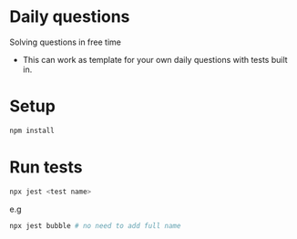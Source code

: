 # Daily questions
 Solving questions in free time

- This can work as template for your own daily questions with tests built in.

# Setup
```bash
npm install
```

# Run tests
```bash
npx jest <test name>
```

e.g
```bash
npx jest bubble # no need to add full name 
```
